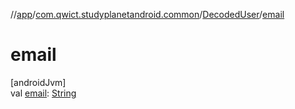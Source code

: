 //[app](../../../index.md)/[com.qwict.studyplanetandroid.common](../index.md)/[DecodedUser](index.md)/[email](email.md)

# email

[androidJvm]\
val [email](email.md): [String](https://kotlinlang.org/api/latest/jvm/stdlib/kotlin/-string/index.html)
